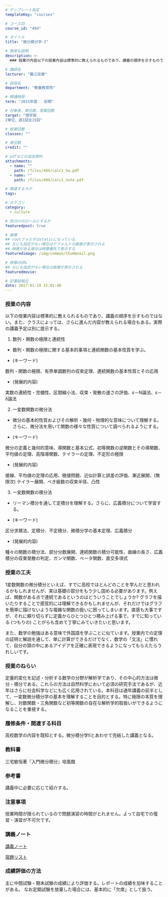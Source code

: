 ```yaml
---
# テンプレート指定
templateKey: "courses"

# コースID
course_id: "494"

# タイトル
title: "微分積分学-I"

# 簡単な説明
description: >-
  ### 授業の内容以下の授業内容は標準的に教えられるものであり、講義の順序を示すものではない。また、クラスによっては、さらに進んだ内容が教えられる場合もある。実際の講義予定は別に提示する。 1....

# 講師名
lecturer: "藤江双葉"

# 部局名
department: "教養教育院"

# 開講時限
term: "2015年度	前期"

# 対象者、単位数、授業回数
target: "理学部
2単位、週1回全15回"

# 授業回数
classes: ""

# 単位数
credit: ""

# pdfなどの追加資料
attachments: 
  - name: "" 
    path: /files/494/calc1_hw.pdf
  - name: "" 
    path: /files/494/calc1_note.pdf

# 関連するタグ
tags:

# カテゴリ
category:
  - culture

# 色付けのロールにするか
featuredpost: true

# 画像
## rootフォルダはstaticになっている
## なにも指定がない場合はデフォルトの画像が表示される
## 映像がある場合は映像優先で表示する
featuredimage: /img/common/thumbnail.png

# 映像のURL
## なにも指定がない場合は画像が表示される
featuredmovie: 

# 記事投稿日
date: 2017-01-19 15:01:48
---
```


### 授業の内容

以下の授業内容は標準的に教えられるものであり、講義の順序を示すものではない。また、クラスによっては、さらに進んだ内容が教えられる場合もある。実際の講義予定は別に提示する。

1. 数列・関数の極限と連続性

* 数列・関数の極限に関する基本的事項と連続関数の基本性質を学ぶ。

* (キーワード)

数列・関数の極限、有界単調数列の収束定理、連続関数の基本性質とその応用

* (発展的内容)

実数の連続性・完備性、区間縮小法、収束・発散の速さの評価、&epsilon;－&Nu;論法、&epsilon;－&delta;論法

2. 一変数関数の微分法

* 微分の基本的性質およびその解析・幾何・物理的な意味について理解する。さらに、微分法を用いて関数の様々な性質について調べられるようにする。

* (キーワード)

微分の定義と幾何的意味、導関数と基本公式、初等関数の逆関数とその導関数、平均値の定理、高階導関数、テイラーの定理、不定形の極限

* (発展的内容)

接線、平均値の定理の応用、極値問題、近似計算と誤差の評価、漸近展開、(無限次) テイラー展開、べき級数の収束半径、凸性

3. 一変数関数の積分法

* リーマン積分を通して定積分を理解する。さらに、広義積分について学習する。

* (キーワード)

区分求積法、定積分、不定積分、微積分学の基本定理、広義積分

* (発展的内容)

種々の関数の積分法、部分分数展開、連続関数の積分可能性、曲線の長さ、広義積分の収束発散の判定、ガンマ関数、ベータ関数、直交多項式

### 授業の工夫

1変数関数の微分積分といえば、すでに高校でほとんどのことを学んだと思われるかもしれませんが、実は基礎の部分をもう少し固める必要があります。例えば、関数がある点で連続であるというのはどういうことでしょうか? グラフを描いたりすることで感覚的には理解できるかもしれませんが、それだけではグラフを簡単に描けないような複雑な関数の扱いに困ってしまいます。直感も大事ですが、それに頼り切らずに定義からひとつひとつ積み上げる事で、すでに知っている (つもりの) ことがらも含めて丁寧にみていきたいと思います。

また、数学の勉強はある意味で外国語を学ぶことに似ています。授業内での定理の証明と解説を通して、単に計算ができるだけでなく、数学の「文法」に慣れて、自分の頭の中にあるアイデアを正確に表現できるようになってもらえたらうれしいです。

### 授業のねらい

定量的変化を記述・分析する数学の分野が解析学であり、その中心的方法は微分・積分である。これらの方法は自然科学において必須の研究手法であるが、近年はさらに社会科学などにも広く応用されている。本科目は通年講義の前半として、一変数微分積分学の基本を理解することを目的とする。特に極限の本質を理解し、対数関数・三角関数など初等関数の自在な解析学的取扱いができるようになることを重視する。

### 履修条件・関連する科目

高校数学の内容を既知とする。微分積分学Ⅱとあわせて完結した講義となる。

### 教科書

三宅敏恒著『入門微分積分』培風館

### 参考書

講義中に必要に応じて紹介する。

### 注意事項

授業時間が限られているので問題演習の時間がとれません。よって自宅での復習・演習が不可欠です。

### 講義ノート

[講義ノート](/files/494/calc1_note.pdf) 

[宿題リスト](/files/494/calc1_hw.pdf) 

### 成績評価の方法

主に中間試験・期末試験の成績により評価する。レポートの成績を加味することがある。 なお定期試験を放棄した場合には、基本的に「欠席」として扱う。

